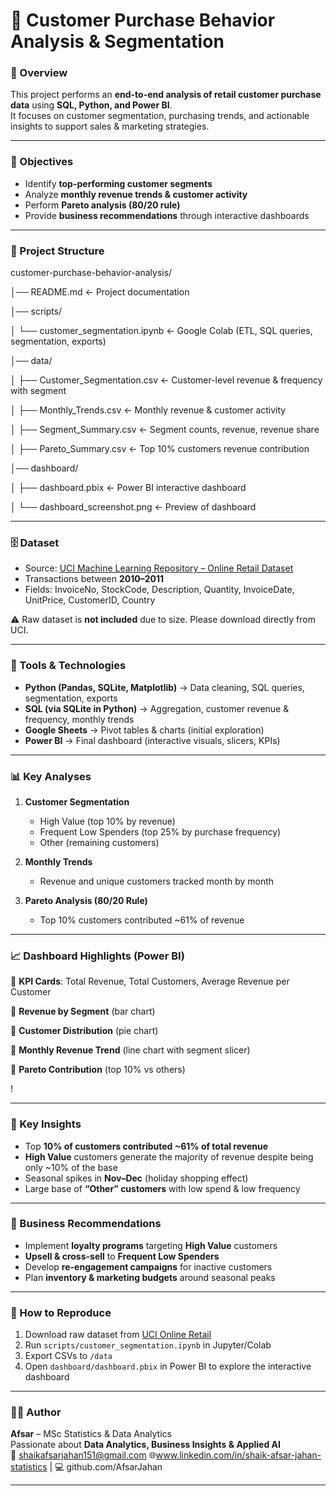 # 🛒 Customer Purchase Behavior Analysis & Segmentation

### 📌 Overview
This project performs an **end-to-end analysis of retail customer purchase data** using **SQL, Python, and Power BI**.  
It focuses on customer segmentation, purchasing trends, and actionable insights to support sales & marketing strategies.

---

### 🎯 Objectives
- Identify **top-performing customer segments**
- Analyze **monthly revenue trends & customer activity**
- Perform **Pareto analysis (80/20 rule)**
- Provide **business recommendations** through interactive dashboards

---

### 📂 Project Structure
customer-purchase-behavior-analysis/

│── README.md <- Project documentation

│── scripts/

│ └── customer_segmentation.ipynb <- Google Colab (ETL, SQL queries, segmentation, exports)

│── data/

│ ├── Customer_Segmentation.csv <- Customer-level revenue & frequency with segment

│ ├── Monthly_Trends.csv <- Monthly revenue & customer activity

│ ├── Segment_Summary.csv <- Segment counts, revenue, revenue share

│ ├── Pareto_Summary.csv <- Top 10% customers revenue contribution

│── dashboard/

│ ├── dashboard.pbix <- Power BI interactive dashboard

│ └── dashboard_screenshot.png <- Preview of dashboard

---

### 🗄️ Dataset
- Source: [UCI Machine Learning Repository – Online Retail Dataset](https://archive.ics.uci.edu/ml/datasets/online+retail)
- Transactions between **2010–2011**
- Fields: InvoiceNo, StockCode, Description, Quantity, InvoiceDate, UnitPrice, CustomerID, Country

⚠️ Raw dataset is **not included** due to size. Please download directly from UCI.

---

### 🔧 Tools & Technologies
- **Python (Pandas, SQLite, Matplotlib)** → Data cleaning, SQL queries, segmentation, exports
- **SQL (via SQLite in Python)** → Aggregation, customer revenue & frequency, monthly trends
- **Google Sheets** → Pivot tables & charts (initial exploration)
- **Power BI** → Final dashboard (interactive visuals, slicers, KPIs)

---

### 📊 Key Analyses
1. **Customer Segmentation**
   - High Value (top 10% by revenue)
   - Frequent Low Spenders (top 25% by purchase frequency)
   - Other (remaining customers)

2. **Monthly Trends**
   - Revenue and unique customers tracked month by month

3. **Pareto Analysis (80/20 Rule)**
   - Top 10% customers contributed ~61% of revenue

---

### 📈 Dashboard Highlights (Power BI)
📌 **KPI Cards**: Total Revenue, Total Customers, Average Revenue per Customer

📌 **Revenue by Segment** (bar chart)

📌 **Customer Distribution** (pie chart)

📌 **Monthly Revenue Trend** (line chart with segment slicer)

📌 **Pareto Contribution** (top 10% vs others)

!

---

### 📑 Key Insights
- Top **10% of customers contributed ~61% of total revenue**
- **High Value** customers generate the majority of revenue despite being only ~10% of the base
- Seasonal spikes in **Nov–Dec** (holiday shopping effect)
- Large base of **“Other” customers** with low spend & low frequency

---

### 🚀 Business Recommendations
- Implement **loyalty programs** targeting **High Value** customers
- **Upsell & cross-sell** to **Frequent Low Spenders**
- Develop **re-engagement campaigns** for inactive customers
- Plan **inventory & marketing budgets** around seasonal peaks

---

### 📝 How to Reproduce
1. Download raw dataset from [UCI Online Retail](https://archive.ics.uci.edu/ml/datasets/online+retail)
2. Run `scripts/customer_segmentation.ipynb` in Jupyter/Colab
3. Export CSVs to `/data`
4. Open `dashboard/dashboard.pbix` in Power BI to explore the interactive dashboard

---

### 👨‍💻 Author
**Afsar** – MSc Statistics & Data Analytics  
Passionate about **Data Analytics, Business Insights & Applied AI**  
📧 shaikafsarjahan151@gmail.com 🌐www.linkedin.com/in/shaik-afsar-jahan-statistics | 💻 github.com/AfsarJahan

---
